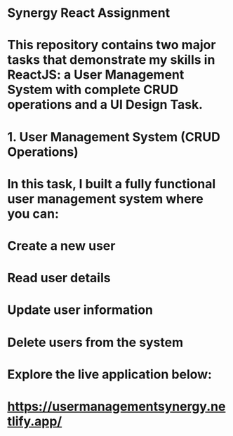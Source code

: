 
# Synergy React Assignment
# This repository contains two major tasks that demonstrate my skills in ReactJS: a User Management System with complete CRUD operations and a UI Design Task.

# 1. User Management System (CRUD Operations)
# In this task, I built a fully functional user management system where you can:

# Create a new user
# Read user details
# Update user information
# Delete users from the system
# Explore the live application below: 
# https://usermanagementsynergy.netlify.app/

